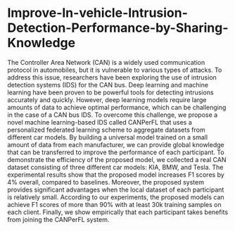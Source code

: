 # Improve-In-vehicle-Intrusion-Detection-Performance-by-Sharing-Knowledge
The Controller Area Network (CAN) is a widely used communication protocol in automobiles, but it is vulnerable to various types of attacks. To address this issue, researchers have been exploring the use of intrusion detection systems (IDS) for the CAN bus. Deep learning and machine learning have been proven to be powerful tools for detecting intrusions accurately and quickly. However, deep learning models require large amounts of data to achieve optimal performance, which can be challenging in the case of a CAN bus IDS. To overcome this challenge, we propose a novel machine learning-based IDS called CANPerFL that uses a personalized federated learning scheme to aggregate datasets from different car models. By building a universal model trained on a small amount of data from each manufacturer, we can provide global knowledge that can be transferred to improve the performance of each participant. To demonstrate the efficiency of the proposed model, we collected a real CAN dataset consisting of three different car models: KIA, BMW, and Tesla. The experimental results show that the proposed model increases F1 scores by 4% overall, compared to baselines. Moreover, the proposed system provides significant advantages when the local dataset of each participant is relatively small. According to our experiments, the proposed models can achieve F1 scores of more than 90% with at least 30k training samples on each client. Finally, we show empirically that each participant takes benefits from joining the CANPerFL system.
